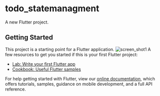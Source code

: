 # todo_statemanagment

A new Flutter project.
## Getting Started

This project is a starting point for a Flutter application.
![screen_shot1](https://user-images.githubusercontent.com/76075722/107513037-54706400-6bb0-11eb-91cb-1bc856e9dc11.jpg)
A few resources to get you started if this is your first Flutter project:

- [Lab: Write your first Flutter app](https://flutter.dev/docs/get-started/codelab)
- [Cookbook: Useful Flutter samples](https://flutter.dev/docs/cookbook)

For help getting started with Flutter, view our
[online documentation](https://flutter.dev/docs), which offers tutorials,
samples, guidance on mobile development, and a full API reference.
